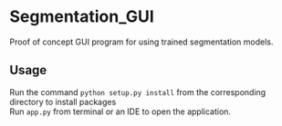 # Segmentation_GUI
Proof of concept GUI program for using trained segmentation models.

## Usage
Run the command `python setup.py install` from the corresponding directory to install packages \
Run `app.py` from terminal or an IDE to open the application.
